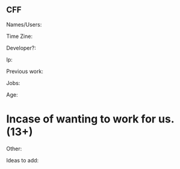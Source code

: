## CFF

Names/Users:

Time Zine:

Developer?:

Ip:

Previous work:

Jobs:

Age:
# Incase of wanting to work for us. (13+)

Other:

Ideas to add:
